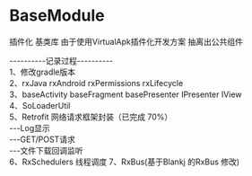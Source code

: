 # BaseModule
插件化 基类库
由于使用VirtualApk插件化开发方案 抽离出公共组件

----------记录过程----------</br>
1、修改gradle版本 </br>
2、rxJava rxAndroid rxPermissions rxLifecycle </br>
3、baseActivity baseFragment basePresenter IPresenter IView </br>
4、SoLoaderUtil </br>
5、Retrofit 网络请求框架封装（已完成 70%）</br>
---Log显示   </br>
---GET/POST请求</br>
---文件下载回调监听</br>
6、RxSchedulers 线程调度
7、RxBus(基于Blankj 的RxBus 修改)
